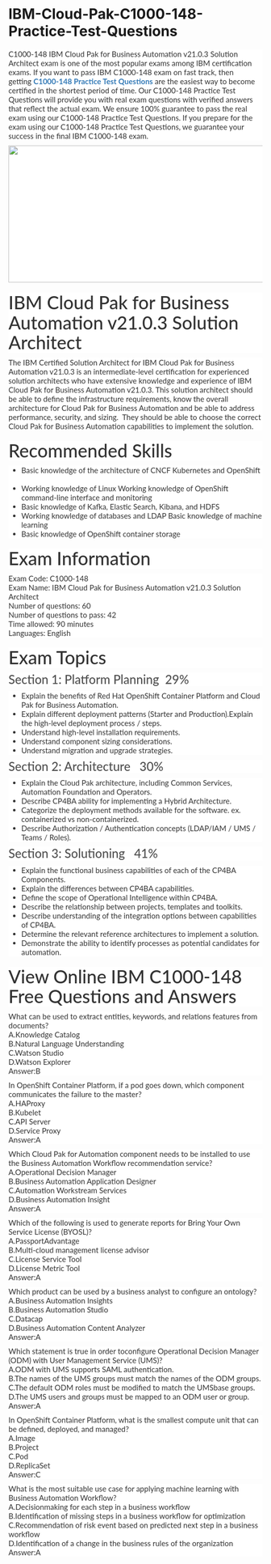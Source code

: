 # IBM-Cloud-Pak-C1000-148-Practice-Test-Questions
<p>
	<span style="font-size:12px;font-weight:normal;">
	<p style="box-sizing:border-box;margin-top:0px;margin-bottom:10px;color:#333333;font-family:Lato;font-size:15px;white-space:normal;background-color:#FFFFFF;">
		C1000-148 IBM Cloud Pak for Business Automation v21.0.3 Solution Architect exam is one of the most popular exams among IBM certification exams. If you want to pass IBM C1000-148 exam on fast track, then getting&nbsp;<span style="box-sizing:border-box;font-weight:700;"><a href="https://www.passquestion.com/c1000-148.html" style="box-sizing:border-box;background-color:transparent;color:#337AB7;text-decoration-line:none;">C1000-148 Practice Test Questions</a></span>&nbsp;are the easiest way to become certified in the shortest period of time. Our C1000-148 Practice Test Questions will provide you with real exam questions with verified answers that reflect the actual exam. We ensure 100% guarantee to pass the real exam using our C1000-148 Practice Test Questions. If you prepare for the exam using our C1000-148 Practice Test Questions, we guarantee your success in the final IBM C1000-148 exam.&nbsp;
	</p>
	<p style="box-sizing:border-box;margin-top:0px;margin-bottom:10px;color:#333333;font-family:Lato;font-size:15px;white-space:normal;background-color:#FFFFFF;">
		<img alt="" src="https://www.passquestion.com/uploads/pqcom/images/20220709/1b1fc8bbd8691ac895d2fa909cd64dfc.png" style="box-sizing:border-box;vertical-align:middle;max-width:100%;height:271px;width:600px;" />
	</p>
	<h1 style="box-sizing:border-box;margin:20px 0px 10px;font-size:36px;font-family:Lato;font-weight:500;line-height:1.1;color:#333333;white-space:normal;background-color:#FFFFFF;">
		IBM Cloud Pak for Business Automation v21.0.3 Solution Architect
	</h1>
	<p style="box-sizing:border-box;margin-top:0px;margin-bottom:10px;color:#333333;font-family:Lato;font-size:15px;white-space:normal;background-color:#FFFFFF;">
		The IBM Certified Solution Architect for IBM Cloud Pak for Business Automation v21.0.3 is an intermediate-level certification for experienced solution architects who have extensive knowledge and experience of IBM Cloud Pak for Business Automation v21.0.3. This solution architect should be able to define the infrastructure requirements, know the overall architecture for Cloud Pak for Business Automation and be able to address performance, security, and sizing. &nbsp;They should be able to choose the correct Cloud Pak for Business Automation capabilities to implement the solution.
	</p>
	<h1 style="box-sizing:border-box;margin:20px 0px 10px;font-size:36px;font-family:Lato;font-weight:500;line-height:1.1;color:#333333;white-space:normal;background-color:#FFFFFF;">
		Recommended Skills
	</h1>
	<ul style="box-sizing:border-box;margin-top:0px;margin-bottom:10px;color:#333333;font-family:Lato;font-size:15px;white-space:normal;background-color:#FFFFFF;">
		<li style="box-sizing:border-box;">
			Basic knowledge of the architecture of CNCF Kubernetes and OpenShift &nbsp;
		</li>
		<li style="box-sizing:border-box;">
			Working knowledge of Linux Working knowledge of OpenShift command-line interface and monitoring&nbsp;
		</li>
		<li style="box-sizing:border-box;">
			Basic knowledge of Kafka, Elastic Search, Kibana, and HDFS&nbsp;
		</li>
		<li style="box-sizing:border-box;">
			Working knowledge of databases and LDAP Basic knowledge of machine learning&nbsp;
		</li>
		<li style="box-sizing:border-box;">
			Basic knowledge of OpenShift container storage
		</li>
	</ul>
	<h1 style="box-sizing:border-box;margin:20px 0px 10px;font-size:36px;font-family:Lato;font-weight:500;line-height:1.1;color:#333333;white-space:normal;background-color:#FFFFFF;">
		Exam Information
	</h1>
	<p style="box-sizing:border-box;margin-top:0px;margin-bottom:10px;color:#333333;font-family:Lato;font-size:15px;white-space:normal;background-color:#FFFFFF;">
		Exam Code: C1000-148<br style="box-sizing:border-box;" />
Exam Name: IBM Cloud Pak for Business Automation v21.0.3 Solution Architect<br style="box-sizing:border-box;" />
Number of questions: 60<br style="box-sizing:border-box;" />
Number of questions to pass: 42<br style="box-sizing:border-box;" />
Time allowed: 90 minutes<br style="box-sizing:border-box;" />
Languages: English
	</p>
	<h1 style="box-sizing:border-box;margin:20px 0px 10px;font-size:36px;font-family:Lato;font-weight:500;line-height:1.1;color:#333333;white-space:normal;background-color:#FFFFFF;">
		Exam Topics
	</h1>
	<h3 style="box-sizing:border-box;font-family:Lato;font-weight:500;line-height:1.1;color:#505050;margin-top:0px;margin-bottom:10px;font-size:24px;white-space:normal;background-color:#FFFFFF;">
		Section 1: Platform Planning &nbsp;29%
	</h3>
	<ul style="box-sizing:border-box;margin-top:0px;margin-bottom:10px;color:#333333;font-family:Lato;font-size:15px;white-space:normal;background-color:#FFFFFF;">
		<li style="box-sizing:border-box;">
			Explain the benefits of Red Hat OpenShift Container Platform and Cloud Pak for Business Automation.
		</li>
		<li style="box-sizing:border-box;">
			Explain different deployment patterns (Starter and Production).Explain the high-level deployment process / steps.
		</li>
		<li style="box-sizing:border-box;">
			Understand high-level installation requirements.&nbsp;
		</li>
		<li style="box-sizing:border-box;">
			Understand component sizing considerations.
		</li>
		<li style="box-sizing:border-box;">
			Understand migration and upgrade strategies.
		</li>
	</ul>
	<h3 style="box-sizing:border-box;font-family:Lato;font-weight:500;line-height:1.1;color:#505050;margin-top:0px;margin-bottom:10px;font-size:24px;white-space:normal;background-color:#FFFFFF;">
		Section 2: Architecture &nbsp; 30%
	</h3>
	<ul style="box-sizing:border-box;margin-top:0px;margin-bottom:10px;color:#333333;font-family:Lato;font-size:15px;white-space:normal;background-color:#FFFFFF;">
		<li style="box-sizing:border-box;">
			Explain the Cloud Pak architecture, including Common Services, Automation Foundation and Operators.
		</li>
		<li style="box-sizing:border-box;">
			Describe CP4BA ability for implementing a Hybrid Architecture.
		</li>
		<li style="box-sizing:border-box;">
			Categorize the deployment methods available for the software. ex. containerized vs non-containerized.
		</li>
		<li style="box-sizing:border-box;">
			Describe Authorization / Authentication concepts (LDAP/IAM / UMS / Teams / Roles).&nbsp;
		</li>
	</ul>
	<h3 style="box-sizing:border-box;font-family:Lato;font-weight:500;line-height:1.1;color:#505050;margin-top:0px;margin-bottom:10px;font-size:24px;white-space:normal;background-color:#FFFFFF;">
		Section 3: Solutioning &nbsp; 41%
	</h3>
	<ul style="box-sizing:border-box;margin-top:0px;margin-bottom:10px;color:#333333;font-family:Lato;font-size:15px;white-space:normal;background-color:#FFFFFF;">
		<li style="box-sizing:border-box;">
			Explain the functional business capabilities of each of the CP4BA Components.
		</li>
		<li style="box-sizing:border-box;">
			Explain the differences between CP4BA capabilities.
		</li>
		<li style="box-sizing:border-box;">
			Define the scope of Operational Intelligence within CP4BA.
		</li>
		<li style="box-sizing:border-box;">
			Describe the relationship between projects, templates and toolkits.
		</li>
		<li style="box-sizing:border-box;">
			Describe understanding of the integration options between capabilities of CP4BA.
		</li>
		<li style="box-sizing:border-box;">
			Determine the relevant reference architectures to implement a solution.
		</li>
		<li style="box-sizing:border-box;">
			Demonstrate the ability to identify processes as potential candidates for automation.
		</li>
	</ul>
	<h1 style="box-sizing:border-box;margin:20px 0px 10px;font-size:36px;font-family:Lato;font-weight:500;line-height:1.1;color:#333333;white-space:normal;background-color:#FFFFFF;">
		View Online IBM C1000-148 Free Questions and Answers
	</h1>
	<p style="box-sizing:border-box;margin-top:0px;margin-bottom:10px;color:#333333;font-family:Lato;font-size:15px;white-space:normal;background-color:#FFFFFF;">
		What can be used to extract entities, keywords, and relations features from documents?<br style="box-sizing:border-box;" />
A.Knowledge Catalog<br style="box-sizing:border-box;" />
B.Natural Language Understanding<br style="box-sizing:border-box;" />
C.Watson Studio<br style="box-sizing:border-box;" />
D.Watson Explorer<br style="box-sizing:border-box;" />
Answer:B
	</p>
	<p style="box-sizing:border-box;margin-top:0px;margin-bottom:10px;color:#333333;font-family:Lato;font-size:15px;white-space:normal;background-color:#FFFFFF;">
		In OpenShift Container Platform, if a pod goes down, which component communicates the failure to the master?<br style="box-sizing:border-box;" />
A.HAProxy<br style="box-sizing:border-box;" />
B.Kubelet<br style="box-sizing:border-box;" />
C.API Server<br style="box-sizing:border-box;" />
D.Service Proxy<br style="box-sizing:border-box;" />
Answer:A
	</p>
	<p style="box-sizing:border-box;margin-top:0px;margin-bottom:10px;color:#333333;font-family:Lato;font-size:15px;white-space:normal;background-color:#FFFFFF;">
		Which Cloud Pak for Automation component needs to be installed to use the Business Automation Workflow recommendation service?<br style="box-sizing:border-box;" />
A.Operational Decision Manager<br style="box-sizing:border-box;" />
B.Business Automation Application Designer<br style="box-sizing:border-box;" />
C.Automation Workstream Services<br style="box-sizing:border-box;" />
D.Business Automation Insight<br style="box-sizing:border-box;" />
Answer:A
	</p>
	<p style="box-sizing:border-box;margin-top:0px;margin-bottom:10px;color:#333333;font-family:Lato;font-size:15px;white-space:normal;background-color:#FFFFFF;">
		Which of the following is used to generate reports for Bring Your Own Service License (BYOSL)?<br style="box-sizing:border-box;" />
A.PassportAdvantage<br style="box-sizing:border-box;" />
B.Multi-cloud management license advisor<br style="box-sizing:border-box;" />
C.License Service Tool<br style="box-sizing:border-box;" />
D.License Metric Tool<br style="box-sizing:border-box;" />
Answer:A
	</p>
	<p style="box-sizing:border-box;margin-top:0px;margin-bottom:10px;color:#333333;font-family:Lato;font-size:15px;white-space:normal;background-color:#FFFFFF;">
		Which product can be used by a business analyst to configure an ontology?<br style="box-sizing:border-box;" />
A.Business Automation Insights<br style="box-sizing:border-box;" />
B.Business Automation Studio<br style="box-sizing:border-box;" />
C.Datacap<br style="box-sizing:border-box;" />
D.Business Automation Content Analyzer<br style="box-sizing:border-box;" />
Answer:A
	</p>
	<p style="box-sizing:border-box;margin-top:0px;margin-bottom:10px;color:#333333;font-family:Lato;font-size:15px;white-space:normal;background-color:#FFFFFF;">
		Which statement is true in order toconfigure Operational Decision Manager (ODM) with User Management Service (UMS)?<br style="box-sizing:border-box;" />
A.ODM with UMS supports SAML authentication.<br style="box-sizing:border-box;" />
B.The names of the UMS groups must match the names of the ODM groups.<br style="box-sizing:border-box;" />
C.The default ODM roles must be modified to match the UMSbase groups.<br style="box-sizing:border-box;" />
D.The UMS users and groups must be mapped to an ODM user or group.<br style="box-sizing:border-box;" />
Answer:A
	</p>
	<p style="box-sizing:border-box;margin-top:0px;margin-bottom:10px;color:#333333;font-family:Lato;font-size:15px;white-space:normal;background-color:#FFFFFF;">
		In OpenShift Container Platform, what is the smallest compute unit that can be defined, deployed, and managed?<br style="box-sizing:border-box;" />
A.Image<br style="box-sizing:border-box;" />
B.Project<br style="box-sizing:border-box;" />
C.Pod<br style="box-sizing:border-box;" />
D.ReplicaSet<br style="box-sizing:border-box;" />
Answer:C
	</p>
	<p style="box-sizing:border-box;margin-top:0px;margin-bottom:10px;color:#333333;font-family:Lato;font-size:15px;white-space:normal;background-color:#FFFFFF;">
		What is the most suitable use case for applying machine learning with Business Automation Workflow?<br style="box-sizing:border-box;" />
A.Decisionmaking for each step in a business workflow<br style="box-sizing:border-box;" />
B.Identification of missing steps in a business workflow for optimization<br style="box-sizing:border-box;" />
C.Recommendation of risk event based on predicted next step in a business workflow<br style="box-sizing:border-box;" />
D.Identification of a change in the business rules of the organization<br style="box-sizing:border-box;" />
Answer:A
	</p>
</span>
</p>
